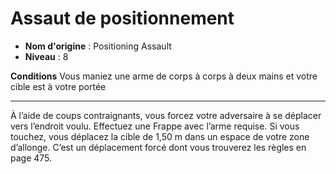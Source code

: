 # Assaut de positionnement

 * **Nom d'origine** : Positioning Assault
 * **Niveau** : 8


<p><strong>Conditions</strong> Vous maniez une arme de corps à corps à deux mains et votre cible est à votre portée</p>
<hr>
<p>À l’aide de coups contraignants, vous forcez votre adversaire à se déplacer vers l’endroit voulu. Effectuez une Frappe avec l’arme requise. Si vous touchez, vous déplacez la cible de 1,50 m dans un espace de votre zone d’allonge. C’est un déplacement forcé dont vous trouverez les règles en page 475.</p>